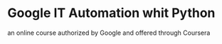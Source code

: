 # Google IT Automation whit Python 
an online course authorized by Google and offered through Coursera
